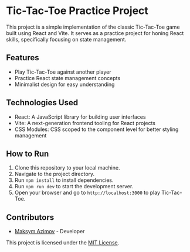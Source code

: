 # Tic-Tac-Toe Practice Project

This project is a simple implementation of the classic Tic-Tac-Toe game built using React and Vite. It serves as a practice project for honing React skills, specifically focusing on state management.

## Features

- Play Tic-Tac-Toe against another player
- Practice React state management concepts
- Minimalist design for easy understanding

## Technologies Used

- React: A JavaScript library for building user interfaces
- Vite: A next-generation frontend tooling for React projects
- CSS Modules: CSS scoped to the component level for better styling management

## How to Run

1. Clone this repository to your local machine.
2. Navigate to the project directory.
3. Run `npm install` to install dependencies.
4. Run `npm run dev` to start the development server.
5. Open your browser and go to `http://localhost:3000` to play Tic-Tac-Toe.

## Contributors

- [Maksym Azimov]([link-to-your-profile](https://github.com/bbyc4kes)) - Developer

This project is licensed under the [MIT License](LICENSE).
